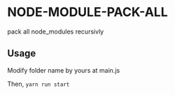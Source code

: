# NODE-MODULE-PACK-ALL

pack all node_modules recursivly

## Usage

Modify folder name by yours at main.js

Then, `yarn run start`

